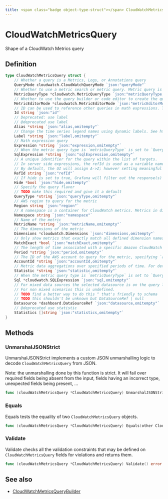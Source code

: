 ```yaml
---
title: <span class="badge object-type-struct"></span> CloudWatchMetricsQuery
---
```

# <span class="badge object-type-struct"></span> CloudWatchMetricsQuery

Shape of a CloudWatch Metrics query

## Definition

```go
type CloudWatchMetricsQuery struct {
    // Whether a query is a Metrics, Logs, or Annotations query
    QueryMode cloudwatch.CloudWatchQueryMode `json:"queryMode"`
    // Whether to use a metric search or metric query. Metric query is referred to as "Metrics Insights" in the AWS console.
    MetricQueryType *cloudwatch.MetricQueryType `json:"metricQueryType,omitempty"`
    // Whether to use the query builder or code editor to create the query
    MetricEditorMode *cloudwatch.MetricEditorMode `json:"metricEditorMode,omitempty"`
    // ID can be used to reference other queries in math expressions. The ID can include numbers, letters, and underscore, and must start with a lowercase letter.
    Id string `json:"id"`
    // Deprecated: use label
    // @deprecated use label
    Alias *string `json:"alias,omitempty"`
    // Change the time series legend names using dynamic labels. See https://docs.aws.amazon.com/AmazonCloudWatch/latest/monitoring/graph-dynamic-labels.html for more details.
    Label *string `json:"label,omitempty"`
    // Math expression query
    Expression *string `json:"expression,omitempty"`
    // When the metric query type is `metricQueryType` is set to `Query`, this field is used to specify the query string.
    SqlExpression *string `json:"sqlExpression,omitempty"`
    // A unique identifier for the query within the list of targets.
    // In server side expressions, the refId is used as a variable name to identify results.
    // By default, the UI will assign A->Z; however setting meaningful names may be useful.
    RefId string `json:"refId"`
    // If hide is set to true, Grafana will filter out the response(s) associated with this query before returning it to the panel.
    Hide *bool `json:"hide,omitempty"`
    // Specify the query flavor
    // TODO make this required and give it a default
    QueryType *string `json:"queryType,omitempty"`
    // AWS region to query for the metric
    Region string `json:"region"`
    // A namespace is a container for CloudWatch metrics. Metrics in different namespaces are isolated from each other, so that metrics from different applications are not mistakenly aggregated into the same statistics. For example, Amazon EC2 uses the AWS/EC2 namespace.
    Namespace string `json:"namespace"`
    // Name of the metric
    MetricName *string `json:"metricName,omitempty"`
    // The dimensions of the metric
    Dimensions *cloudwatch.Dimensions `json:"dimensions,omitempty"`
    // Only show metrics that exactly match all defined dimension names.
    MatchExact *bool `json:"matchExact,omitempty"`
    // The length of time associated with a specific Amazon CloudWatch statistic. Can be specified by a number of seconds, 'auto', or as a duration string e.g. '15m' being 15 minutes
    Period *string `json:"period,omitempty"`
    // The ID of the AWS account to query for the metric, specifying `all` will query all accounts that the monitoring account is permitted to query.
    AccountId *string `json:"accountId,omitempty"`
    // Metric data aggregations over specified periods of time. For detailed definitions of the statistics supported by CloudWatch, see https://docs.aws.amazon.com/AmazonCloudWatch/latest/monitoring/Statistics-definitions.html.
    Statistic *string `json:"statistic,omitempty"`
    // When the metric query type is `metricQueryType` is set to `Query` and the `metricEditorMode` is set to `Builder`, this field is used to build up an object representation of a SQL query.
    Sql *cloudwatch.SQLExpression `json:"sql,omitempty"`
    // For mixed data sources the selected datasource is on the query level.
    // For non mixed scenarios this is undefined.
    // TODO find a better way to do this ^ that's friendly to schema
    // TODO this shouldn't be unknown but DataSourceRef | null
    Datasource *dashboard.DataSourceRef `json:"datasource,omitempty"`
    // @deprecated use statistic
    Statistics []string `json:"statistics,omitempty"`
}
```
## Methods

### <span class="badge object-method"></span> UnmarshalJSONStrict

UnmarshalJSONStrict implements a custom JSON unmarshalling logic to decode `CloudWatchMetricsQuery` from JSON.

Note: the unmarshalling done by this function is strict. It will fail over required fields being absent from the input, fields having an incorrect type, unexpected fields being present, …

```go
func (cloudWatchMetricsQuery *CloudWatchMetricsQuery) UnmarshalJSONStrict(raw []byte) error
```

### <span class="badge object-method"></span> Equals

Equals tests the equality of two `CloudWatchMetricsQuery` objects.

```go
func (cloudWatchMetricsQuery *CloudWatchMetricsQuery) Equals(other CloudWatchMetricsQuery) bool
```

### <span class="badge object-method"></span> Validate

Validate checks all the validation constraints that may be defined on `CloudWatchMetricsQuery` fields for violations and returns them.

```go
func (cloudWatchMetricsQuery *CloudWatchMetricsQuery) Validate() error
```

## See also

 * <span class="badge builder"></span> [CloudWatchMetricsQueryBuilder](./builder-CloudWatchMetricsQueryBuilder.md)
